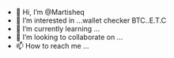 - 👋 Hi, I’m @Martisheq
- 👀 I’m interested in ...wallet checker BTC..E.T.C 
- 🌱 I’m currently learning ...
- 💞️ I’m looking to collaborate on ...
- 📫 How to reach me ...

<!---
Martisheq/Martisheq is a ✨ special ✨ repository because its `README.md` (this file) appears on your GitHub profile.
You can click the Preview link to take a look at your changes.
--->
